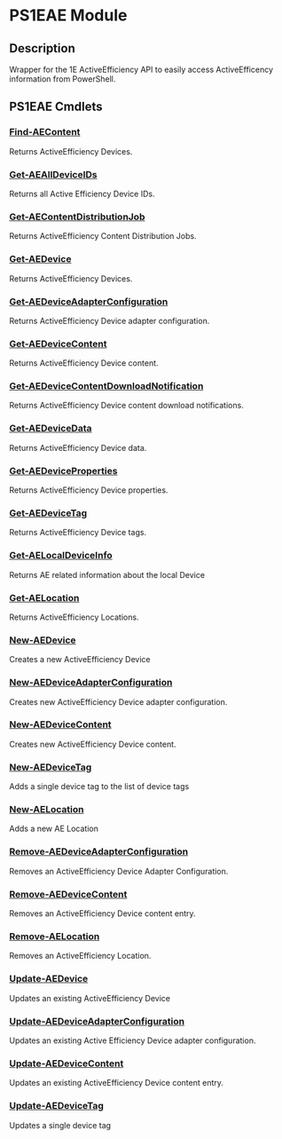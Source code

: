 ﻿---
Module Name: PS1EAE
Module Guid: b7b3fff5-dd61-4fbc-824e-4fe820aae3e0
Download Help Link: https://github.com/MaikKoster/PS1EAE//blob/master/docs/PS1EAE.md
Help Version: 0.0.1
Locale: en-US
---

# PS1EAE Module
## Description
Wrapper for the 1E ActiveEfficiency API to easily access ActiveEfficency information from PowerShell.

## PS1EAE Cmdlets
### [Find-AEContent](Find-AEContent.md)
Returns ActiveEfficiency Devices.

### [Get-AEAllDeviceIDs](Get-AEAllDeviceIDs.md)
Returns all Active Efficiency Device IDs.

### [Get-AEContentDistributionJob](Get-AEContentDistributionJob.md)
Returns ActiveEfficiency Content Distribution Jobs.

### [Get-AEDevice](Get-AEDevice.md)
Returns ActiveEfficiency Devices.

### [Get-AEDeviceAdapterConfiguration](Get-AEDeviceAdapterConfiguration.md)
Returns ActiveEfficiency Device adapter configuration.

### [Get-AEDeviceContent](Get-AEDeviceContent.md)
Returns ActiveEfficiency Device content.

### [Get-AEDeviceContentDownloadNotification](Get-AEDeviceContentDownloadNotification.md)
Returns ActiveEfficiency Device content download notifications.

### [Get-AEDeviceData](Get-AEDeviceData.md)
Returns ActiveEfficiency Device data.

### [Get-AEDeviceProperties](Get-AEDeviceProperties.md)
Returns ActiveEfficiency Device properties.

### [Get-AEDeviceTag](Get-AEDeviceTag.md)
Returns ActiveEfficiency Device tags.

### [Get-AELocalDeviceInfo](Get-AELocalDeviceInfo.md)
Returns AE related information about the local Device

### [Get-AELocation](Get-AELocation.md)
Returns ActiveEfficiency Locations.

### [New-AEDevice](New-AEDevice.md)
Creates a new ActiveEfficiency Device

### [New-AEDeviceAdapterConfiguration](New-AEDeviceAdapterConfiguration.md)
Creates new ActiveEfficiency Device adapter configuration.

### [New-AEDeviceContent](New-AEDeviceContent.md)
Creates new ActiveEfficiency Device content.

### [New-AEDeviceTag](New-AEDeviceTag.md)
Adds a single device tag to the list of device tags

### [New-AELocation](New-AELocation.md)
Adds a new AE Location

### [Remove-AEDeviceAdapterConfiguration](Remove-AEDeviceAdapterConfiguration.md)
Removes an ActiveEfficiency Device Adapter Configuration.

### [Remove-AEDeviceContent](Remove-AEDeviceContent.md)
Removes an ActiveEfficiency Device content entry.

### [Remove-AELocation](Remove-AELocation.md)
Removes an ActiveEfficiency Location.

### [Update-AEDevice](Update-AEDevice.md)
Updates an existing ActiveEfficiency Device

### [Update-AEDeviceAdapterConfiguration](Update-AEDeviceAdapterConfiguration.md)
Updates an existing Active Efficiency Device adapter configuration.

### [Update-AEDeviceContent](Update-AEDeviceContent.md)
Updates an existing ActiveEfficiency Device content entry.

### [Update-AEDeviceTag](Update-AEDeviceTag.md)
Updates a single device tag


